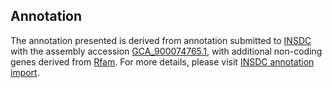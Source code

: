 

Annotation
----------

The annotation presented is derived from annotation submitted to
[INSDC](http://www.insdc.org) with the assembly accession
[GCA\_900074765.1](http://www.ebi.ac.uk/ena/data/view/GCA_900074765.1),
with additional non-coding genes derived from
[Rfam](http://rfam.xfam.org/). For more details, please visit [INSDC
annotation
import](http://ensemblgenomes.org/info/data/insdc_annotation).
